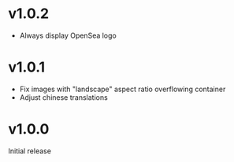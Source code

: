 # v1.0.2

- Always display OpenSea logo

# v1.0.1

- Fix images with "landscape" aspect ratio overflowing container
- Adjust chinese translations

# v1.0.0

Initial release
